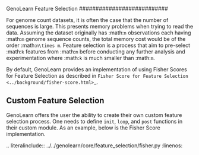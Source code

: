GenoLearn Feature Selection
###########################

For genome count datasets, it is often the case that the number of sequences is large. This presents memory problems when trying to read the data. Assuming the dataset originally has :math:`n` observations each having :math:`m` genome sequence counts, the total memory cost would be of the order :math:`n\times m`. Feature selection is a process that aim to pre-select :math:`k` features from :math:`m` before conducting any further analysis and experimentation where :math:`k` is much smaller than :math:`m`.


By default, GenoLearn provides an implementation of using Fisher Scores for Feature Selection as described in `Fisher Score for Feature Selection <../background/fisher-score.html>`_.


Custom Feature Selection
------------------------

GenoLearn offers the user the ability to create their own custom feature selection process. One needs to define ``init``, ``loop``, and ``post`` functions in their custom module. As an example, below is the Fisher Score implementation.

.. literalinclude:: ../../genolearn/core/feature_selection/fisher.py
    :linenos: